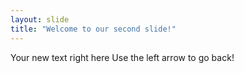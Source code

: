 ```yaml
---
layout: slide
title: "Welcome to our second slide!"
---
```

Your new text right here
Use the left arrow to go back!